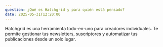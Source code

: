 ```yaml
---
question: ¿Qué es Hatchgrid y para quién está pensado?
date: 2025-05-31T12:20:00
---
```


Hatchgrid es una herramienta todo-en-uno para creadores individuales. Te permite gestionar tus newsletters, suscriptores y automatizar tus publicaciones desde un solo lugar.